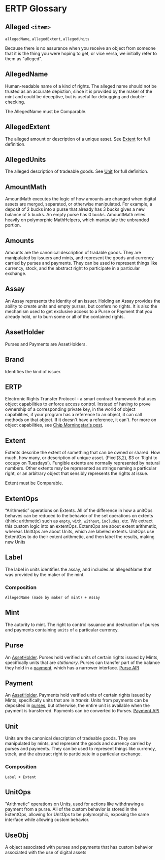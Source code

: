 # ERTP Glossary

## Alleged `<item>`
`allegedName`, `allegedExtent`, `allegedUnits`

Because there is no assurance when you receive an object from someone that it is the thing you were hoping to get, or vice versa, we initially refer to them as "alleged".

## AllegedName
Human-readable name of a kind of rights. The alleged name should
not be trusted as an accurate depiction, since it is provided by
the maker of the mint and could be deceptive, but is useful for debugging and double-checking.

The AllegedName must be Comparable.

## AllegedExtent
The alleged amount or description of a unique asset. See [Extent](#extent) for full definition.

## AllegedUnits
The alleged description of tradeable goods. See [Unit](#unit) for full definition.

## AmountMath
AmountMath executes the logic of how amounts are changed when digital assets are merged, separated, or otherwise manipulated. For example, a deposit of 2 bucks into a purse that already has 3 bucks gives a new balance of 5 bucks. An empty purse has 0 bucks. AmountMath relies heavily on polymorphic MathHelpers, which manipulate the unbranded portion.

## Amounts
Amounts are the canonical description of tradable goods. They are manipulated
by issuers and mints, and represent the goods and currency carried by purses and
payments. They can be used to represent things like currency, stock, and the
abstract right to participate in a particular exchange.

## Assay
An Assay represents the identity of an issuer. Holding an Assay provides the ability to create units and empty purses, but confers no rights. It is also the mechanism used to get exclusive access to a Purse or Payment that you already hold, or to burn some or all of the contained rights.

## AssetHolder
Purses and Payments are AssetHolders.

## Brand
Identifies the kind of issuer.

## ERTP
Electronic Rights Transfer Protocol - a smart contract framework that uses object capabilities to enforce access control. Instead of having to prove ownership of a corresponding private key, in the world of object capabilities, if your program has a reference to an object, it can call methods on that object. If it doesn't have a reference, it can't. For more on object capabilities, see [Chip Morningstar's post](http://habitatchronicles.com/2017/05/what-are-capabilities/).

## Extent
Extents describe the extent of something that can be owned or shared: How much, how many, or description of unique asset. (Pixel(3,2), $3 or ‘Right to occupy on Tuesdays’). Fungible extents are normally represented by natural numbers. Other extents may be represented as strings naming a particular right, or an arbitrary object that sensibly represents the rights at issue.

Extent must be Comparable.

## ExtentOps
“Arithmetic” operations on Extents. All of the difference in how a unitOps behaves can be reduced to the behavior of the set operations on extents (think: arithmetic) such as `empty`, `with`, `without`, `includes`, etc. We extract this custom logic into an extentOps. ExtentOps are about extent arithmetic, whereas UnitOps are about Units, which are labeled extents. UnitOps use ExtentOps to do their extent arithmetic, and then label the results, making new Units

## Label
The label in units identifies the assay, and includes an allegedName that was provided by the maker of the mint.

### Composition
`AllegedName (made by maker of mint) + Assay`

## Mint
The autority to mint. The right to control issuance and destruction of purses and payments containing `units` of a particular currency.

## Purse
An [AssetHolder](#assetholder). Purses hold verified units of certain rights issued by Mints, specifically units that are _stationary_. Purses can transfer part of the balance they hold in a [payment](#payment), which has a narrower interface. [Purse API](/ertp/api/mint.html#purse)

## Payment
An [AssetHolder](#assetholder). Payments hold verified units of certain rights issued by Mints, specifically units that are in _transit_. Units from payments can be deposited in [purses](#purse), but otherwise, the entire unit is available when the payment is transferred. Payments can be converted to Purses. [Payment API](/ertp/api/mint.html#payment)

## Unit
Units are the canonical description of tradeable goods. They are manipulated by mints, and represent the goods and currency carried by purses and payments. They can be used to represent things like currency, stock, and the abstract right to participate in a particular exchange.

### Composition
`Label + Extent`

## UnitOps
 "Arithmetic" operations on [Units](#unit), used for actions like withdrawing a payment from a purse. All of the custom behavior is stored in the ExtentOps, allowing for UnitOps to be polymorphic, exposing the same interface while allowing custom behavior.

## UseObj
A object associated with purses and payments that has custom behavior associated with the use of digital assets
